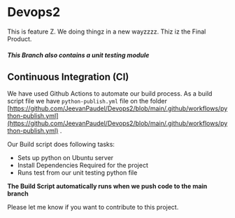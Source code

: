 # Devops2

This is feature Z. We doing thingz in a new wayzzzz. Thiz iz the Final Product.

##### This Branch also contains a unit testing module


## Continuous Integration (CI) 

We have used Github Actions to automate our build process. As a build script file we have `python-publish.yml` file on 
the folder [https://github.com/JeevanPaudel/Devops2/blob/main/.github/workflows/python-publish.yml](https://github.com/JeevanPaudel/Devops2/blob/main/.github/workflows/python-publish.yml) .

Our Build script does following tasks:
* Sets up python on Ubuntu server
* Install Dependencies Required for the project
* Runs test from our unit testing python file


**The Build Script automatically runs when we push code to the main branch**


Please let me know if you want to contribute to this project. 

